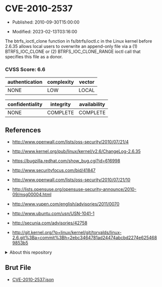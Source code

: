 # CVE-2010-2537

- Published: 2010-09-30T15:00:00

- Modified: 2023-02-13T03:16:00

The btrfs_ioctl_clone function in fs/btrfs/ioctl.c in the Linux kernel before 2.6.35 allows local users to overwrite an append-only file via a (1) BTRFS_IOC_CLONE or (2) BTRFS_IOC_CLONE_RANGE ioctl call that specifies this file as a donor.

### CVSS Score: **6.6**

| authentication | complexity | vector |
| --- | --- | --- |
| NONE | LOW | LOCAL |

| confidentiality | integrity | availability |
| --- | --- | --- |
| NONE | COMPLETE | COMPLETE |

## References

* http://www.openwall.com/lists/oss-security/2010/07/21/4

* http://www.kernel.org/pub/linux/kernel/v2.6/ChangeLog-2.6.35

* https://bugzilla.redhat.com/show_bug.cgi?id=616998

* http://www.securityfocus.com/bid/41847

* http://www.openwall.com/lists/oss-security/2010/07/21/10

* http://lists.opensuse.org/opensuse-security-announce/2010-09/msg00004.html

* http://www.vupen.com/english/advisories/2011/0070

* http://www.ubuntu.com/usn/USN-1041-1

* http://secunia.com/advisories/42758

* http://git.kernel.org/?p=linux/kernel/git/torvalds/linux-2.6.git%3Ba=commit%3Bh=2ebc3464781ad24474abcbd2274e6254689853b5

<details>
<summary>About this repository</summary> 

  This repository is part of the project [Live Hack CVE](https://github.com/Live-Hack-CVE). Main website can be found [www.live-hack.org](https://www.live-hack.org) 
  
  Made by [Sn0wAlice](https://github.com/Sn0wAlice) for the people that care about security and need to have a feed of the latest CVEs. Hope you enjoy it, don't forget to star the repo and follow me on [Twitter](https://twitter.com/Sn0wAlice) and [Github](https://github.com/Sn0wAlice). And that is my [personnal website](https://www.alice-snow.me/)

  - [Home Page](https://github.com/Live-Hack-CVE)
  - [Framework](https://github.com/Live-Hack-CVE/cve-framework)
  - [CVE database](https://github.com/Live-Hack-CVE/full_database)
  - [Changelog](https://github.com/Live-Hack-CVE/Changelog)
</details>

## Brut File

* [CVE-2010-2537.json](https://raw.githubusercontent.com/Live-Hack-CVE/full_database/main/cves/2010/CVE-2010-2537.json)

